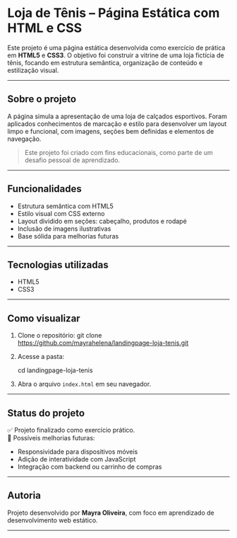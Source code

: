 # Loja de Tênis – Página Estática com HTML e CSS

Este projeto é uma página estática desenvolvida como exercício de prática em **HTML5** e **CSS3**. O objetivo foi construir a vitrine de uma loja fictícia de tênis, focando em estrutura semântica, organização de conteúdo e estilização visual.

---

## Sobre o projeto

A página simula a apresentação de uma loja de calçados esportivos. Foram aplicados conhecimentos de marcação e estilo para desenvolver um layout limpo e funcional, com imagens, seções bem definidas e elementos de navegação.

> Este projeto foi criado com fins educacionais, como parte de um desafio pessoal de aprendizado.

---

## Funcionalidades

- Estrutura semântica com HTML5  
- Estilo visual com CSS externo  
- Layout dividido em seções: cabeçalho, produtos e rodapé  
- Inclusão de imagens ilustrativas  
- Base sólida para melhorias futuras

---

## Tecnologias utilizadas

- HTML5  
- CSS3

---

## Como visualizar

1. Clone o repositório:
git clone https://github.com/mayrahelena/landingpage-loja-tenis.git

2. Acesse a pasta:

     cd landingpage-loja-tenis

3. Abra o arquivo `index.html` em seu navegador.

---

## Status do projeto

✅ Projeto finalizado como exercício prático.  
📌 Possíveis melhorias futuras:
- Responsividade para dispositivos móveis  
- Adição de interatividade com JavaScript  
- Integração com backend ou carrinho de compras

---

## Autoria

Projeto desenvolvido por **Mayra Oliveira**, com foco em aprendizado de desenvolvimento web estático.

---
